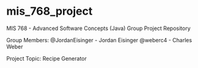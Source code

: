 # mis_768_project
MIS 768 - Advanced Software Concepts (Java) Group Project Repository

Group Members:
@JordanEisinger - Jordan Eisinger
@weberc4 - Charles Weber

Project Topic: Recipe Generator
